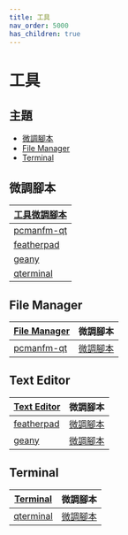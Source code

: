 ```yaml
---
title: 工具
nav_order: 5000
has_children: true
---
```



# 工具


## 主題

* [微調腳本](#微調腳本)
* [File Manager](#file-manager)
* [Terminal](#terminal)




## 微調腳本

| [工具微調腳本](https://github.com/samwhelp/lubuntu-lxqt-with-kwin-adjustment/tree/main/prototype/main/tool-config) |
| --- |
| [pcmanfm-qt](https://github.com/samwhelp/lubuntu-lxqt-with-kwin-adjustment/tree/main/prototype/main/tool-config/part/pcmanfm-qt) |
| [featherpad](https://github.com/samwhelp/lubuntu-lxqt-with-kwin-adjustment/tree/main/prototype/main/tool-config/part/featherpad) |
| [geany](https://github.com/samwhelp/lubuntu-lxqt-with-kwin-adjustment/tree/main/prototype/main/tool-config/part/geany) |
| [qterminal](https://github.com/samwhelp/lubuntu-lxqt-with-kwin-adjustment/tree/main/prototype/main/tool-config/part/qterminal) |




## File Manager

| [File Manager](https://samwhelp.github.io/note-about-lubuntu-lxqt-with-kwin/read/subject/tool/file-manager.html) | 微調腳本 |
| --- | --- |
| [pcmanfm-qt](https://samwhelp.github.io/note-about-lubuntu-lxqt-with-kwin/read/subject/tool/file-manager/pcmanfm-qt.html) | [微調腳本](https://github.com/samwhelp/lubuntu-lxqt-with-kwin-adjustment/tree/main/prototype/main/tool-config/part/pcmanfm-qt) |




## Text Editor

| [Text Editor](https://samwhelp.github.io/note-about-lubuntu-lxqt-with-kwin/read/subject/tool/text-editor.html) | 微調腳本 |
| --- | --- |
| [featherpad](https://samwhelp.github.io/note-about-lubuntu-lxqt-with-kwin/read/subject/tool/text-editor/featherpad.html) | [微調腳本](https://github.com/samwhelp/lubuntu-lxqt-with-kwin-adjustment/tree/main/prototype/main/tool-config/part/featherpad) |
| [geany](https://samwhelp.github.io/note-about-lubuntu-lxqt-with-kwin/read/subject/tool/text-editor/geany.html) | [微調腳本](https://github.com/samwhelp/lubuntu-lxqt-with-kwin-adjustment/tree/main/prototype/main/tool-config/part/geany) |




## Terminal

| [Terminal](https://samwhelp.github.io/note-about-lubuntu-lxqt-with-kwin/read/subject/tool/terminal.html) | 微調腳本 |
| --- | --- |
| [qterminal](https://samwhelp.github.io/note-about-lubuntu-lxqt-with-kwin/read/subject/tool/terminal/qterminal.html) | [微調腳本](https://github.com/samwhelp/lubuntu-lxqt-with-kwin-adjustment/tree/main/prototype/main/tool-config/part/qterminal) |
